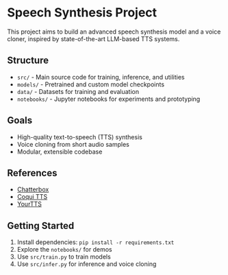 # Speech Synthesis Project

This project aims to build an advanced speech synthesis model and a voice cloner, inspired by state-of-the-art LLM-based TTS systems.

## Structure
- `src/` - Main source code for training, inference, and utilities
- `models/` - Pretrained and custom model checkpoints
- `data/` - Datasets for training and evaluation
- `notebooks/` - Jupyter notebooks for experiments and prototyping

## Goals
- High-quality text-to-speech (TTS) synthesis
- Voice cloning from short audio samples
- Modular, extensible codebase

## References
- [Chatterbox](https://github.com/ChatterboxAI/chatterbox)
- [Coqui TTS](https://github.com/coqui-ai/TTS)
- [YourTTS](https://github.com/Edresson/YourTTS)

## Getting Started
1. Install dependencies: `pip install -r requirements.txt`
2. Explore the `notebooks/` for demos
3. Use `src/train.py` to train models
4. Use `src/infer.py` for inference and voice cloning
